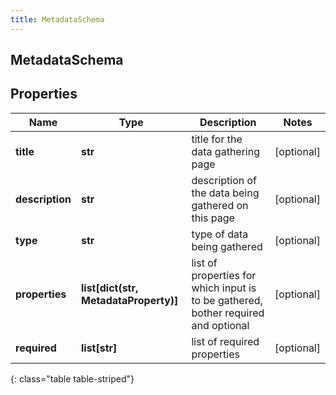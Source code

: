 ```yaml
---
title: MetadataSchema
---
```

## MetadataSchema

## Properties

|Name | Type | Description | Notes|
|------------ | ------------- | ------------- | -------------|
| **title** | **str** | title for the data gathering page | [optional] |
| **description** | **str** | description of the data being gathered on this page | [optional] |
| **type** | **str** | type of data being gathered | [optional] |
| **properties** | **list[dict(str, MetadataProperty)]** | list of properties for which input is to be gathered, bother required and optional | [optional] |
| **required** | **list[str]** | list of required properties | [optional] |
{: class="table table-striped"}



